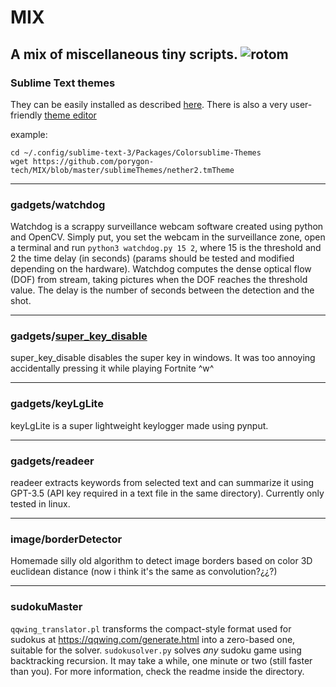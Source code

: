 # MIX
A mix of miscellaneous tiny scripts.
![rotom](https://play.pokemonshowdown.com/sprites/xyani/porygon.gif)
------------


### Sublime Text themes
They can be easily installed as described [here](https://colorsublime.github.io/how-to-install-a-theme/ "here").
There is also a very user-friendly [theme editor](https://tmtheme-editor.herokuapp.com "theme editor")

example:
```
cd ~/.config/sublime-text-3/Packages/Colorsublime-Themes 
wget https://github.com/porygon-tech/MIX/blob/master/sublimeThemes/nether2.tmTheme
```
------------


### gadgets/watchdog
Watchdog is a scrappy surveillance webcam software created using python and OpenCV. Simply put, you set the webcam in the surveillance zone, open a terminal and run `python3 watchdog.py 15 2`, where 15 is the threshold and 2 the time delay (in seconds) (params should be tested and modified depending on the hardware). Watchdog computes the dense optical flow (DOF) from stream, taking pictures when the DOF reaches the threshold value. The delay is the number of seconds between the detection and the shot.

------------


### gadgets/[super_key_disable](https://github.com/porygon-tech/MIX/tree/master/gadgets/super_key_disable "super_key_disable")
super_key_disable disables the super key in windows. It was too annoying accidentally pressing it while playing Fortnite ^w^

------------

### gadgets/keyLgLite
keyLgLite is a super lightweight keylogger made using pynput.

------------

### gadgets/readeer
readeer extracts keywords from selected text and can summarize it using GPT-3.5 (API key required in a text file in the same directory). Currently only tested in linux.

------------

### image/borderDetector
Homemade silly old algorithm to detect image borders based on color 3D euclidean distance (now i think it\'s the same as convolution?¿¿?)

------------


### sudokuMaster
`qqwing_translator.pl` transforms the compact-style format used for sudokus at https://qqwing.com/generate.html into a zero-based one, suitable for the solver.
`sudokusolver.py` solves *any* sudoku game using backtracking recursion. It may take a while, one minute or two (still faster than you). 
For more information, check the readme inside the directory.
